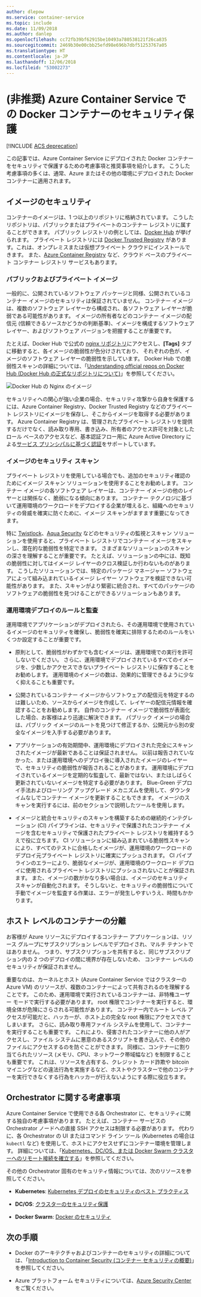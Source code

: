 ```yaml
---
author: dlepow
ms.service: container-service
ms.topic: include
ms.date: 11/09/2018
ms.author: danlep
ms.openlocfilehash: cc72fb39bf62915be10493a780538121f26ca835
ms.sourcegitcommit: 2469b30e00cbb25efd98e696b7dbf51253767a05
ms.translationtype: HT
ms.contentlocale: ja-JP
ms.lasthandoff: 12/06/2018
ms.locfileid: "53002273"
---
```

# <a name="deprecated-securing-docker-containers-in-azure-container-service"></a>(非推奨) Azure Container Service での Docker コンテナーのセキュリティ保護

[!INCLUDE [ACS deprecation](container-service-deprecation.md)]

この記事では、Azure Container Service にデプロイされた Docker コンテナーをセキュリティで保護するための考慮事項と推奨事項を紹介します。 こうした考慮事項の多くは、通常、Azure またはその他の環境にデプロイされた Docker コンテナーに適用されます。 

## <a name="image-security"></a>イメージのセキュリティ

コンテナーのイメージは、1 つ以上のリポジトリに格納されています。 こうしたリポジトリは、パブリックまたはプライベートのコンテナー レジストリに属することができます。 パブリック レジストリの例としては、[Docker Hub](https://hub.docker.com/) が挙げられます。 プライベート レジストリには [Docker Trusted Registry](https://docs.docker.com/datacenter/dtr/2.0/) があります。これは、オンプレミスまたは仮想プライベート クラウドにインストールできます。 また、[Azure Container Registry](../articles/container-registry/container-registry-intro.md) など、クラウド ベースのプライベート コンテナー レジストリ サービスもあります。

### <a name="public-and-private-images"></a>パブリックおよびプライベート イメージ
一般的に、公開されているソフトウェア パッケージと同様、公開されているコンテナー イメージのセキュリティは保証されていません。 コンテナー イメージは、複数のソフトウェア レイヤーから構成され、各ソフトウェア レイヤーが脆弱である可能性があります。 イメージの所有者などのコンテナー イメージの配信元 (信頼できるソースかどうかの判断基準)、イメージを構成するソフトウェア レイヤー、およびソフトウェア バージョンを把握することが重要です。 

たとえば、Docker Hub で公式の [nginx リポジトリ](https://hub.docker.com/_/nginx/)にアクセスし、**[Tags]** タブに移動すると、各イメージの脆弱性が色分けされており、 それぞれの色が、イメージのソフトウェア レイヤーの脆弱性を示しています。 Docker Hub での脆弱性スキャンの詳細については、「[Understanding official repos on Docker Hub (Docker Hub の正式なリポジトリについて)](https://blog.docker.com/2015/06/understanding-official-repos-docker-hub/)」を参照してください。

![Docker Hub の Nginx のイメージ](./media/container-service-security/docker-hub-nginx.png)

セキュリティへの関心が強い企業の場合、セキュリティ攻撃から自身を保護するには、Azure Container Registry、Docker Trusted Registry などのプライベート レジストリにイメージを保存し、そこからイメージを取得する必要があります。 Azure Container Registry は、管理されたプライベート レジストリを提供するだけでなく、読み取り専用、書き込み、所有者のアクセス許可を対象としたロール ベースのアクセスなど、基本認証フロー用に Azure Active Directory による[サービス プリンシパルに基づく認証](../articles/container-registry/container-registry-authentication.md)をサポートしています。

### <a name="image-security-scanning"></a>イメージのセキュリティ スキャン

プライベート レジストリを使用している場合でも、追加のセキュリティ確認のためにイメージ スキャン ソリューションを使用することをお勧めします。 コンテナー イメージの各ソフトウェア レイヤーは、コンテナー イメージの他のレイヤーとは関係なく、脆弱になる傾向にあります。 コンテナー テクノロジに基づいて運用環境のワークロードをデプロイする企業が増えると、組織へのセキュリティの脅威を確実に防ぐために、イメージ スキャンがますます重要になってきます。 

特に [Twistlock](https://www.twistlock.com/2016/11/07/twistlock-supports-azure-container-registry)、[Aqua Security](http://blog.aquasec.com/image-vulnerability-scanning-in-azure-container-registry) などのセキュリティの監視とスキャン ソリューションを使用すると、プライベート レジストリでコンテナー イメージをスキャンし、潜在的な脆弱性を特定できます。 さまざまなソリューションのスキャンの深さを理解することが重要です。 たとえば、ソリューションの中には、既知の脆弱性に対してはイメージ レイヤーのクロス検証しか行わないものがあります。 こうしたソリューションでは、特定のパッケージ マネージャー ソフトウェアによって組み込まれているイメージ レイヤー ソフトウェアを検証できない可能性があります。 また、スキャンがより緊密に統合され、すべてのパッケージのソフトウェアの脆弱性を見つけることができるソリューションもあります。

### <a name="production-deployment-rules-and-audit"></a>運用環境デプロイのルールと監査
運用環境でアプリケーションがデプロイされたら、その運用環境で使用されているイメージのセキュリティを確保し、脆弱性を確実に排除するためのルールをいくつか設定することが重要です。

* 原則として、脆弱性がわずかでも含むイメージは、運用環境での実行を許可しないでください。 さらに、運用環境でデプロイされているすべてのイメージを、少数しかアクセスできないプライベート レジストリに保存することをお勧めします。 運用環境のイメージの数は、効果的に管理できるように少なく抑えることも重要です。

* 公開されているコンテナー イメージからソフトウェアの配信元を特定するのは難しいため、ソースからイメージを作成して、レイヤーの配信元情報を確認することをお勧めします。 自作のコンテナー イメージで脆弱性が表面化した場合、お客様はより迅速に解決できます。 パブリック イメージの場合は、パブリック イメージのルートを見つけて修正するか、公開元から別の安全なイメージを入手する必要があります。

* アプリケーションの有効期間中、運用環境にデプロイされた完全にスキャンされたイメージが最新であることは保証されません。 以前は報告されていなかった、または運用環境へのデプロイ後に導入されたイメージのレイヤーで、セキュリティの脆弱性が報告されることがあります。 運用環境にデプロイされているイメージを定期的な監査して、最新ではない、またはしばらく更新されていないイメージを特定する必要があります。 Blue-Green デプロイ手法およびローリング アップグレード メカニズムを使用して、ダウンタイムなしでコンテナー イメージを更新することもできます。 イメージのスキャンを実行するには、前のセクションで説明したツールを使用します。 

* イメージと統合セキュリティのスキャンを構築するための継続的インテグレーション (CI) パイプラインは、セキュリティで保護されたコンテナー イメージを含むセキュリティで保護されたプライベート レジストリを維持するうえで役に立ちます。 CI ソリューションに組み込まれている脆弱性スキャンにより、すべてのテストに合格したイメージが、運用環境のワークロードのデプロイ元プライベート レジストリに確実にプッシュされます。 CI パイプラインのエラーにより、脆弱なイメージが、運用環境のワークロード デプロイに使用されるプライベート レジストリにプッシュされないことが保証されます。 また、イメージの数がかなり多い場合は、イメージのセキュリティ スキャンが自動化されます。 そうしないと、セキュリティの脆弱性について手動でイメージを監査する作業は、エラーが発生しやすいうえ、時間もかかります。

## <a name="host-level-container-isolation"></a>ホスト レベルのコンテナーの分離
お客様が Azure リソースにデプロイするコンテナー アプリケーションは、リソース グループにサブスクリプション レベルでデプロイされ、マルチ テナントではありません。 つまり、サブスクリプションを共有すると、同じサブスクリプション内の 2 つのデプロイの間に境界が存在しないため、 コンテナー レベルのセキュリティが保証されません。 

重要なのは、カーネルとホスト (Azure Container Service ではクラスターの Azure VM) のリソースが、複数のコンテナーによって共有されるのを理解することです。 このため、運用環境で実行されているコンテナーは、非特権ユーザー モードで実行する必要があります。 root 権限でコンテナーを実行すると、環境全体が危険にさらされる可能性があります。 コンテナー内でルート レベル アクセスが可能だと、ハッカーが、ホスト上の完全な root 権限にアクセスできてしまいます。 さらに、読み取り専用ファイル システムを使用して、コンテナーを実行することも重要です。 これにより、侵害されたコンテナーに他の人がアクセスし、ファイル システムに悪意のあるスクリプトを書き込んで、その他のファイルにアクセスするのを防ぐことができます。 同様に、コンテナーに割り当てられたリソース (メモリ、CPU、ネットワーク帯域幅など) を制限することも重要です。 これは、リソースを占有する、クレジット カード詐欺や bitcoin マイニングなどの違法行為を実施するなど、ホストやクラスターで他のコンテナーを実行できなくする行為をハッカーが行えないようにする際に役立ちます。

## <a name="orchestrator-considerations"></a>Orchestrator に関する考慮事項

Azure Container Service で使用できる各 Orchestrator に、セキュリティに関する独自の考慮事項があります。 たとえば、コンテナー サービスの Orchestrator ノードへの直接 SSH アクセスは制限する必要があります。 代わりに、各 Orchestrator の UI またはコマンド ライン ツール (Kubernetes の場合は `kubectl` など) を使用して、ホストにアクセスせずにコンテナー環境を管理します。 詳細については、「[Kubernetes、DC/OS、または Docker Swarm クラスターへのリモート接続を確立する](../articles/container-service/kubernetes/container-service-connect.md)」を参照してください。

その他の Orchestrator 固有のセキュリティ情報については、次のリソースを参照してください。

* **Kubernetes**: [Kubernetes デプロイのセキュリティのベスト プラクティス](https://kubernetes.io/blog/2016/08/security-best-practices-kubernetes-deployment/)

* **DC/OS**: [クラスターのセキュリティ保護](https://dcos.io/docs/1.8/administration/securing-your-cluster/)

* **Docker Swarm**: [Docker のセキュリティ](https://www.docker.com/docker-security)

## <a name="next-steps"></a>次の手順

* Docker のアーキテクチャおよびコンテナーのセキュリティの詳細については、「[Introduction to Container Security (コンテナー セキュリティの概要)](https://www.docker.com/sites/default/files/WP_IntrotoContainerSecurity_08.19.2016.pdf)」を参照してください。

* Azure プラットフォーム セキュリティについては、[Azure Security Center](https://www.microsoft.com/en-us/trustcenter/cloudservices/azure) をご覧ください。

